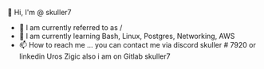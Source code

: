 👋 Hi, I'm @ skuller7
- 👀 I am currently referred to as /
- 🌱 I am currently learning Bash, Linux, Postgres, Networking, AWS 
- 📫 How to reach me ... you can contact me via discord skuller # 7920 or linkedin Uros Zigic also i am on Gitlab skuller7

<!---
skuller7/skuller7 is a ✨ special ✨ repository because its `README.md` (this file) appears on your GitHub profile.
You can click the Preview link to take a look at your changes.
--->

